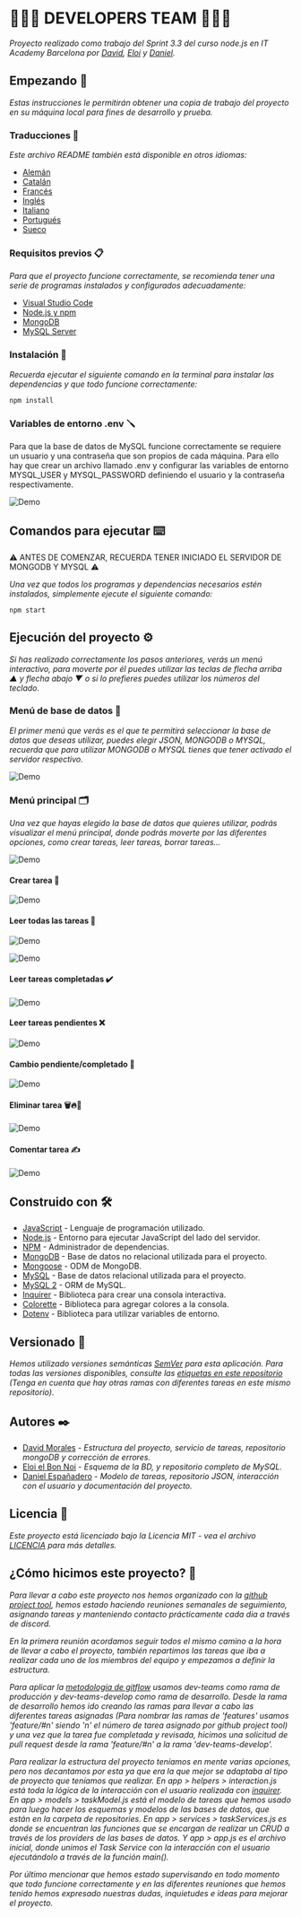 # 🧑🏻‍💻 DEVELOPERS TEAM 🧑🏻‍💻

_Proyecto realizado como trabajo del Sprint 3.3 del curso node.js en IT Academy Barcelona por [David](https://github.com/dmoralesl), [Eloi](https://github.com/Eloielbonnoi) y [Daniel](https://github.com/DanielEspanadero)._

## Empezando 🚀

_Estas instrucciones le permitirán obtener una copia de trabajo del proyecto en su máquina local para fines de desarrollo y prueba._

### Traducciones 💬

_Este archivo README también está disponible en otros idiomas:_
- [Alemán](https://github.com/DanielEspanadero/nodeInitialDemo/blob/dev-teams/docs/README-de.md)
- [Catalán](https://github.com/DanielEspanadero/nodeInitialDemo/blob/dev-teams/docs/README-cat.md)
- [Francés](https://github.com/DanielEspanadero/nodeInitialDemo/blob/dev-teams/docs/README-fr.md)
- [Inglés](https://github.com/DanielEspanadero/nodeInitialDemo/blob/dev-teams/README.md)
- [Italiano](https://github.com/DanielEspanadero/nodeInitialDemo/blob/dev-teams/docs/README-it.md)
- [Portugués](https://github.com/DanielEspanadero/nodeInitialDemo/blob/dev-teams/docs/README-pt.md)
- [Sueco](https://github.com/DanielEspanadero/nodeInitialDemo/blob/dev-teams/docs/README-se.md)

### Requisitos previos 📋

_Para que el proyecto funcione correctamente, se recomienda tener una serie de programas instalados y configurados adecuadamente:_
- [Visual Studio Code](https://code.visualstudio.com/download)
- [Node.js y npm](https://nodejs.org/es/)
- [MongoDB](https://docs.mongodb.com/manual/installation/)
- [MySQL Server](https://dev.mysql.com/downloads/)

### Instalación 🔧

_Recuerda ejecutar el siguiente comando en la terminal para instalar las dependencias y que todo funcione correctamente:_
```
npm install
```

### Variables de entorno .env 🪛

Para que la base de datos de MySQL funcione correctamente se requiere un usuario y una contraseña que son propios de cada máquina. Para ello hay que crear un archivo llamado .env y configurar las variables de entorno MYSQL_USER y MYSQL_PASSWORD definiendo el usuario y la contraseña respectivamente.

![Demo](https://github.com/DanielEspanadero/nodeInitialDemo/blob/dev-teams/docs/dev-team-mysql-env.png)

## Comandos para ejecutar ⌨️

⚠️ ANTES DE COMENZAR, RECUERDA TENER INICIADO EL SERVIDOR DE MONGODB Y MYSQL ⚠️

_Una vez que todos los programas y dependencias necesarios estén instalados, simplemente ejecute el siguiente comando:_
```
npm start
```

## Ejecución del proyecto ⚙️

_Si has realizado correctamente los pasos anteriores, verás un menú interactivo, para moverte por él puedes utilizar las teclas de flecha arriba ▲ y flecha abajo ▼ o si lo prefieres puedes utilizar los números del teclado._

### Menú de base de datos 📀

_El primer menú que verás es el que te permitirá seleccionar la base de datos que deseas utilizar, puedes elegir JSON, MONGODB o MYSQL, recuerda que para utilizar MONGODB o MYSQL tienes que tener activado el servidor respectivo._

![Demo](https://github.com/DanielEspanadero/nodeInitialDemo/blob/dev-teams/docs/dev-team-db.png)

### Menú principal 🗂

_Una vez que hayas elegido la base de datos que quieres utilizar, podrás visualizar el menú principal, donde podrás moverte por las diferentes opciones, como crear tareas, leer tareas, borrar tareas..._

![Demo](https://github.com/DanielEspanadero/nodeInitialDemo/blob/dev-teams/docs/dev-team-main-menu.png)

#### Crear tarea 📝

![Demo](https://github.com/DanielEspanadero/nodeInitialDemo/blob/dev-teams/docs/dev-team-create-task.png)

#### Leer todas las tareas 📖

![Demo](https://github.com/DanielEspanadero/nodeInitialDemo/blob/dev-teams/docs/dev-team-read-all-tasks-1.png)

![Demo](https://github.com/DanielEspanadero/nodeInitialDemo/blob/dev-teams/docs/dev-team-read-all-tasks-2.png)

#### Leer tareas completadas ✔️

![Demo](https://github.com/DanielEspanadero/nodeInitialDemo/blob/dev-teams/docs/dev-team-read-completed-tasks.png)

#### Leer tareas pendientes ❌

![Demo](https://github.com/DanielEspanadero/nodeInitialDemo/blob/dev-teams/docs/dev-team-read-pending-tasks.png)

#### Cambio pendiente/completado 🚥

![Demo](https://github.com/DanielEspanadero/nodeInitialDemo/blob/dev-teams/docs/dev-team-pending-completed.png)

#### Eliminar tarea 🗑🔥🧨

![Demo](https://github.com/DanielEspanadero/nodeInitialDemo/blob/dev-teams/docs/dev-tem-delete-task.png)

#### Comentar tarea ✍️

![Demo](https://github.com/DanielEspanadero/nodeInitialDemo/blob/dev-teams/docs/dev-team-comment-task.png)

## Construido con 🛠️
* [JavaScript](https://developer.mozilla.org/es/docs/Web/JavaScript) - Lenguaje de programación utilizado.
* [Node.js](https://nodejs.org/es/docs/) - Entorno para ejecutar JavaScript del lado del servidor.
* [NPM](https://www.npmjs.com/) - Administrador de dependencias.
* [MongoDB](https://docs.mongodb.com/) - Base de datos no relacional utilizada para el proyecto.
* [Mongoose](https://mongoosejs.com/docs/guide.html) - ODM de MongoDB.
* [MySQL](https://dev.mysql.com/) - Base de datos relacional utilizada para el proyecto.
* [MySQL 2](https://www.npmjs.com/package/mysql2) - ORM de MySQL.
* [Inquirer](https://github.com/SBoudrias/Inquirer.js) - Biblioteca para crear una consola interactiva.
* [Colorette](https://github.com/jorgebucaran/colorette) - Biblioteca para agregar colores a la consola.
* [Dotenv](https://www.npmjs.com/package/dotenv) - Biblioteca para utilizar variables de entorno.

## Versionado 📌
_Hemos utilizado versiones semánticas [SemVer](http://semver.org/) para esta aplicación. Para todas las versiones disponibles, consulte las [etiquetas en este repositorio](https://github.com/DanielEspanadero/nodeInitialDemo/tree/dev-teams) (Tenga en cuenta que hay otras ramas con diferentes tareas en este mismo repositorio)._

## Autores ✒️
* [David Morales](https://github.com/dmoralesl) - *Estructura del proyecto, servicio de tareas, repositorio mongoDB y corrección de errores.*
* [Eloi el Bon Noi](https://github.com/Eloielbonnoi) - *Esquema de la BD, y repositorio completo de MySQL.*
* [Daniel Españadero](https://github.com/DanielEspanadero) - *Modelo de tareas, repositorio JSON, interacción con el usuario y documentación del proyecto.*

## Licencia 📄
_Este proyecto está licenciado bajo la Licencia MIT - vea el archivo [LICENCIA](https://github.com/DanielEspanadero/nodeInitialDemo/blob/dev-teams/LICENSE) para más detalles._


## ¿Cómo hicimos este proyecto? 📝

_Para llevar a cabo este proyecto nos hemos organizado con la [github project tool](https://github.com/DanielEspanadero/nodeInitialDemo/projects/1), hemos estado haciendo reuniones semanales de seguimiento, asignando tareas y manteniendo contacto prácticamente cada dia a través de discord._

_En la primera reunión acordamos seguir todos el mismo camino a la hora de llevar a cabo el proyecto, también repartimos las tareas que iba a realizar cada uno de los miembros del equipo y empezamos a definir la estructura._

_Para aplicar la [metodología de gitflow](https://datasift.github.io/gitflow/IntroducingGitFlow.html) usamos dev-teams como rama de producción y dev-teams-develop como rama de desarrollo. Desde la rama de desarrollo hemos ido creando las ramas para llevar a cabo las diferentes tareas asignadas (Para nombrar las ramas de 'features' usamos 'feature/#n' siendo 'n' el número de tarea asignado por github project tool) y una vez que la tarea fue completada y revisada, hicimos una solicitud de pull request desde la rama 'feature/#n' a la rama 'dev-teams-develop'._

_Para realizar la estructura del proyecto teníamos en mente varias opciones, pero nos decantamos por esta ya que era la que mejor se adaptaba al tipo de proyecto que teníamos que realizar. En app > helpers > interaction.js está toda la lógica de la interacción con el usuario realizada con [inquirer](https://www.npmjs.com/package/inquirer). En app > models > taskModel.js está el modelo de tareas que hemos usado para luego hacer los esquemas y modelos de las bases de datos, que están en la carpeta de repositories. En app > services > taskServices.js es donde se encuentran las funciones que se encargan de realizar un CRUD a través de los providers de las bases de datos. Y app > app.js es el archivo inicial, donde unimos el Task Service con la interacción con el usuario ejecutándolo a través de la función main()._

_Por último mencionar que hemos estado supervisando en todo momento que todo funcione correctamente y en las diferentes reuniones que hemos tenido hemos expresado nuestras dudas, inquietudes e ideas para mejorar el proyecto._